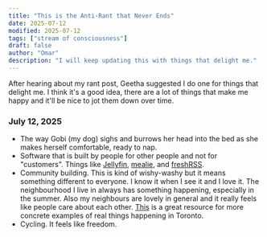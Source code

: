 ```yaml
---
title: "This is the Anti-Rant that Never Ends"
date: 2025-07-12
modified: 2025-07-12
tags: ["stream of consciousness"]
draft: false
author: "Omar"
description: "I will keep updating this with things that delight me."
---
```


After hearing about my rant post, Geetha suggested I do one for things that delight me. I think it's a good idea, there are a lot of things that make me happy and it'll be nice to jot them down over time.

### July 12, 2025

- The way Gobi (my dog) sighs and burrows her head into the bed as she makes herself comfortable, ready to nap.
- Software that is built by people for other people and not for "customers". Things like [Jellyfin](https://github.com/jellyfin), [mealie](https://github.com/mealie-recipes), and [freshRSS](https://github.com/FreshRSS).
- Community building. This is kind of wishy-washy but it means something different to everyone. I know it when I see it and I love it. The neighbourhood I live in always has something happening, especially in the summer. Also my neighbours are lovely in general and it really feels like people care about each other. [This](https://showuptoronto.ca/) is a great resource for more concrete examples of real things happening in Toronto.
- Cycling. It feels like freedom.